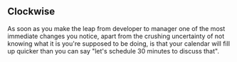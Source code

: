 ## Clockwise

As soon as you make the leap from developer to manager one of the most immediate changes you notice, apart from the crushing uncertainty of not knowing what it is you're supposed to be doing, is that your calendar will fill up quicker than you can say "let's schedule 30 minutes to discuss that".



